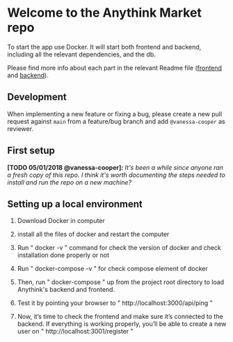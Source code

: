 # Welcome to the Anythink Market repo

To start the app use Docker. It will start both frontend and backend, including all the relevant dependencies, and the db.

Please find more info about each part in the relevant Readme file ([frontend](frontend/readme.md) and [backend](backend/README.md)).

## Development

When implementing a new feature or fixing a bug, please create a new pull request against `main` from a feature/bug branch and add `@vanessa-cooper` as reviewer.

## First setup

**[TODO 05/01/2018 @vanessa-cooper]:** _It's been a while since anyone ran a fresh copy of this repo. I think it's worth documenting the steps needed to install and run the repo on a new machine?_

## Setting up a local environment

1. Download Docker in computer
2. install all the files of docker and restart the computer
3. Run " docker -v " command for check the version of docker and check installation done properly or not
4. Run " docker-compose -v " for check compose element of docker
5. Then, run " docker-compose " up from the project root directory to load Anythink's backend and frontend.
6. Test it by pointing your browser to " http://localhost:3000/api/ping "


7. Now, it’s time to check the frontend and make sure it’s connected to the backend.
   If everything is working properly, you’ll be able to create a new user on " http://localhost:3001/register "
